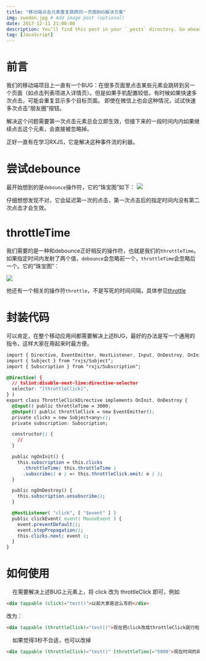 ```yaml
---
title: "移动端点击元素重复跳转同一页面BUG解决方案"
img: sweden.jpg # Add image post (optional)
date: 2017-12-11 21:00:00
description: You’ll find this post in your `_posts` directory. Go ahead and edit it and re-build the site to see your changes. # Add post description (optional)
tag: [JavaScript]
---
```


# 前言

我们的移动端项目上一直有一个BUG：在很多页面里点击某些元素会跳转到另一个页面（如点击列表项进入详情页）。但是如果手机配置较低，有时候如果快速多次点击，可能会重复显示多个目标页面。 即使在微信上也会这种情况，试试快速多次点击“朋友圈”按钮。

解决这个问题需要第一次点击元素总会立即生效，但接下来的一段时间内内如果继续点击这个元素，会直接被忽略掉。

正好一直有在学习RXJS，它是解决这种事件流的利器。

# 尝试debounce

最开始想到的是`debounce`操作符，它的“珠宝图”如下：
![](http://reactivex.io/documentation/operators/images/debounce.png)

仔细想想发现不对，它会延迟第一次的点击，第一次点击后的指定时间内没有第二次点击才会生效。

# throttleTime

我们需要的是一种和debounce正好相反的操作符，也就是我们的`throttleTime`。如果指定时间内发射了两个值，`debounce`会忽略前一个，`throttleTime`会忽略后一个。它的“珠宝图”：

![](http://reactivex.io/rxjs/img/throttleTime.png)

他还有一个相关的操作符`throttle`，不是写死的时间间隔，具体参见[throttle](http://reactivex.io/rxjs/class/es6/Observable.js~Observable.html#instance-method-throttle)

# 封装代码

可以肯定，在整个移动应用间都需要解决上述BUG，最好的办法是写一个通用的指令，这样大家在用起来时最方便。

```css
import { Directive, EventEmitter, HostListener, Input, OnDestroy, OnInit, Output } from "@angular/core";
import { Subject } from "rxjs/Subject";
import { Subscription } from "rxjs/Subscription";

@Directive( {
  // tslint:disable-next-line:directive-selector
  selector: "[throttleClick]",
} )
export class ThrottleClickDirective implements OnInit, OnDestroy {
  @Input() public throttleTime = 3000;
  @Output() public throttleClick = new EventEmitter();
  private clicks = new Subject<any>();
  private subscription: Subscription;

  constructor() {
    //
  }

  public ngOnInit() {
    this.subscription = this.clicks
      .throttleTime( this.throttleTime )
      .subscribe(( e ) => this.throttleClick.emit( e ) );
  }

  public ngOnDestroy() {
    this.subscription.unsubscribe();
  }

  @HostListener( "click", [ "$event" ] )
  public clickEvent( event: MouseEvent ) {
    event.preventDefault();
    event.stopPropagation();
    this.clicks.next( event );
  }
}
```

# 如何使用
   
在需要解决上述BUG上元素上，将 click 改为 throttleClick 即可，例如

```html
<div tappable (click)="test()">以前大家是这么写的</div>
```

改为：

```html
<div tappable (throttleClick)="test()">现在把click改成throttleClick就行啦~~~</div>
```
   
如果觉得3秒不合适，也可以改掉

```html
<div tappable (throttleClick)="test()" [throttleTime]="5000">现在时间的阈值改成5秒啦~~~</div>
```

